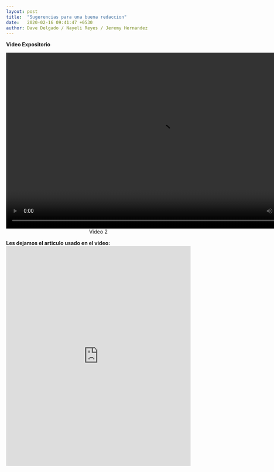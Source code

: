 ```yaml
---
layout: post
title:  "Sugerencias para una buena redaccion"
date:   2020-02-16 09:41:47 +0530
author: Dave Delgado / Nayeli Reyes / Jeremy Hernandez
---
```



<pa><b>Video Expositorio</b><br>
<center><video src="https://r4---sn-q4flrnl7.c.drive.google.com/videoplayback?expire=1581910244&ei=pNBJXpnPK4W4uQXi5YDgCw&ip=190.131.35.206&cp=QVNNU0pfT1JSRVhOOnhoWm96a21xY1hta01Lcy0tV2Y4M3hHaGZ1aXNGRUxLbF9WWDZ6TkJDU2w&id=cd278d8e4516503b&itag=18&source=webdrive&requiressl=yes&sc=yes&ttl=transient&susc=dr&driveid=1rowbPoVQGXeLH_f1bYql9YF-4h4sdf_I&app=explorer&mime=video/mp4&dur=496.326&lmt=1581894370983749&sparams=expire,ei,ip,cp,id,itag,source,requiressl,ttl,susc,driveid,app,mime,dur,lmt&sig=ALgxI2wwRgIhAK9irHQxY7K3TktkC_NMqKU0PAAAaDHYiASpfURZDao7AiEAis_dEiQKlO6qu95PcFDSUYZPsmt1bxMILTv2In8QjhM=&cpn=4Sc_kAhoT2mZH6OX&c=WEB_EMBEDDED_PLAYER&cver=20200214&redirect_counter=1&cm2rm=sn-hp5de7z&req_id=5789948f72df36e2&cms_redirect=yes&mm=34&mn=sn-q4flrnl7&ms=ltu&mt=1581895527&mv=u&mvi=3&pl=24&lsparams=mm,mn,ms,mv,mvi,pl,sc&lsig=AHylml4wRgIhAIxMb2i4Q_n9zWVanP6npc3oFt9Og7oTFZUazSEQw6NPAiEAmnzv2jGE_uHtDcqpdOEJqjsRDo2nGIiJbB9qQ1ieJ2Y%3D
" width="840" height="480" controls></video></center>
<center><a>Video 2</a></center>


<p><b>Les dejamos el articulo usado en el video:</b>
<embed src="https://davenplay.github.io/blog/assets/images/ensayo.pdf" type="application/pdf" width="100%" height="600px" />


